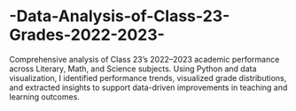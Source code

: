 # -Data-Analysis-of-Class-23-Grades-2022-2023-
Comprehensive analysis of Class 23’s 2022–2023 academic performance across Literary, Math, and Science subjects. Using Python and data visualization, I identified performance trends, visualized grade distributions, and extracted insights to support data-driven improvements in teaching and learning outcomes.
